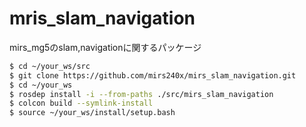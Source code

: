 # mris_slam_navigation
mirs_mg5のslam,navigationに関するパッケージ

```bash
$ cd ~/your_ws/src
$ git clone https://github.com/mirs240x/mirs_slam_navigation.git
$ cd ~/your_ws
$ rosdep install -i --from-paths ./src/mirs_slam_navigation
$ colcon build --symlink-install
$ source ~/your_ws/install/setup.bash
```
